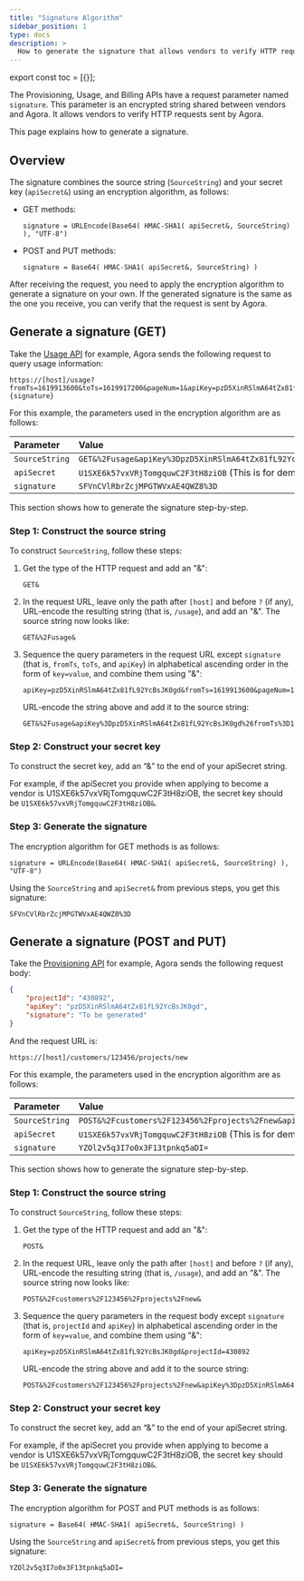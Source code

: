 ```yaml
---
title: "Signature Algorithm"
sidebar_position: 1
type: docs
description: >
  How to generate the signature that allows vendors to verify HTTP requests sent by Agora.
---
```


export const toc = [{}];

The Provisioning, Usage, and Billing APIs have a request parameter named `signature`. This parameter is an encrypted string shared between vendors and Agora. It allows vendors to verify HTTP requests sent by Agora.

This page explains how to generate a signature.


## Overview

The signature combines the source string (`SourceString`) and your secret key (`apiSecret&`) using an encryption algorithm, as follows:
- GET methods:

  ```
  signature = URLEncode(Base64( HMAC-SHA1( apiSecret&, SourceString) ), "UTF-8")
  ```

- POST and PUT methods:

  ```
  signature = Base64( HMAC-SHA1( apiSecret&, SourceString) )
  ```

After receiving the request, you need to apply the encryption algorithm to generate a signature on your own. If the generated signature is the same as the one you receive, you can verify that the request is sent by Agora.


## Generate a signature (GET)

Take the [Usage API](./usage) for example, Agora sends the following request to query usage information:

```text
https://[host]/usage?fromTs=1619913600&toTs=1619917200&pageNum=1&apiKey=pzD5XinRSlmA64tZx81fL92YcBsJK0gd&signature={signature}
```

For this example, the parameters used in the encryption algorithm are as follows:

| Parameter         | Value                                                           |
| :----------- | :----------------------------------------------------------- |
| `SourceString` | `GET&%2Fusage&apiKey%3DpzD5XinRSlmA64tZx81fL92YcBsJK0gd%26fromTs%3D1619913600%26pageNum%3D1%26toTs%3D1619917200` |
| `apiSecret`    | `U1SXE6k57vxVRjTomgquwC2F3tH8ziOB` (This is for demonstration only. Your actual `apiSecret` should be different.) |
| `signature`    | `SFVnCVlRbrZcjMPGTWVxAE4QWZ8%3D`                             |

This section shows how to generate the signature step-by-step.

### Step 1: Construct the source string

To construct `SourceString`, follow these steps:

1. Get the type of the HTTP request and add an "&":

   ```
   GET&
   ```

2. In the request URL, leave only the path after `[host]` and before `?` (if any), URL-encode the resulting string (that is, `/usage`), and add an "&". The source string now looks like:


   ```
   GET&%2Fusage&
   ```

3. Sequence the query parameters in the request URL except `signature` (that is, `fromTs`, `toTs`, and `apiKey`) in alphabetical ascending order in the form of `key=value`, and combine them using "&":

   ```text
   apiKey=pzD5XinRSlmA64tZx81fL92YcBsJK0gd&fromTs=1619913600&pageNum=1&toTs=1619917200
   ```

   URL-encode the string above and add it to the source string:

   ```text
   GET&%2Fusage&apiKey%3DpzD5XinRSlmA64tZx81fL92YcBsJK0gd%26fromTs%3D1619913600%26pageNum%3D1%26toTs%3D1619917200
   ```

### Step 2: Construct your secret key

To construct the secret key, add an “&” to the end of your apiSecret string.

For example, if the apiSecret you provide when applying to become a vendor is U1SXE6k57vxVRjTomgquwC2F3tH8ziOB, the secret key should be `U1SXE6k57vxVRjTomgquwC2F3tH8ziOB&`.


### Step 3: Generate the signature

The encryption algorithm for GET methods is as follows:

```
signature = URLEncode(Base64( HMAC-SHA1( apiSecret&, SourceString) ), "UTF-8")
```

Using the `SourceString` and `apiSecret&` from previous steps, you get this signature:

```text
SFVnCVlRbrZcjMPGTWVxAE4QWZ8%3D
```

## Generate a signature (POST and PUT)

Take the [Provisioning API](./provisioning) for example, Agora sends the following request body:

```json
{
    "projectId": "430892",
    "apiKey": "pzD5XinRSlmA64tZx81fL92YcBsJK0gd",
    "signature": "To be generated"
}
```

And the request URL is:

```text
https://[host]/customers/123456/projects/new
```

For this example, the parameters used in the encryption algorithm are as follows:

| Parameter          | Value                                                     |
| :----------- | :----------------------------------------------------------- |
| `SourceString` | `POST&%2Fcustomers%2F123456%2Fprojects%2Fnew&apiKey%3DpzD5XinRSlmA64tZx81fL92YcBsJK0gd%26projectId%3D430892` |
| `apiSecret`    | `U1SXE6k57vxVRjTomgquwC2F3tH8ziOB`  (This is for demonstration only. Your actual `apiSecret` should be different.) |
| `signature`    | `YZOl2v5q3I7o0x3F13tpnkq5aDI=`                               |

This section shows how to generate the signature step-by-step.

### Step 1: Construct the source string

To construct `SourceString`, follow these steps:

1. Get the type of the HTTP request and add an "&":

   ```
   POST&
   ```

2. In the request URL, leave only the path after `[host]` and before `?` (if any), URL-encode the resulting string (that is, `/usage`), and add an "&". The source string now looks like:

   ```text
   POST&%2Fcustomers%2F123456%2Fprojects%2Fnew&
   ```

3. Sequence the query parameters in the request body except `signature` (that is, `projectId` and `apiKey`) in alphabetical ascending order in the form of `key=value`, and combine them using "&":

   ```text
   apiKey=pzD5XinRSlmA64tZx81fL92YcBsJK0gd&projectId=430892
   ```

   URL-encode the string above and add it to the source string:

   ```text
   POST&%2Fcustomers%2F123456%2Fprojects%2Fnew&apiKey%3DpzD5XinRSlmA64tZx81fL92YcBsJK0gd%26projectId%3D430892
   ```

### Step 2: Construct your secret key

To construct the secret key, add an “&” to the end of your apiSecret string.

For example, if the apiSecret you provide when applying to become a vendor is U1SXE6k57vxVRjTomgquwC2F3tH8ziOB, the secret key should be `U1SXE6k57vxVRjTomgquwC2F3tH8ziOB&`.

### Step 3: Generate the signature

The encryption algorithm for POST and PUT methods is as follows:

```
signature = Base64( HMAC-SHA1( apiSecret&, SourceString) )
```

Using the `SourceString` and `apiSecret&` from previous steps, you get this signature:

```text
YZOl2v5q3I7o0x3F13tpnkq5aDI=
```

